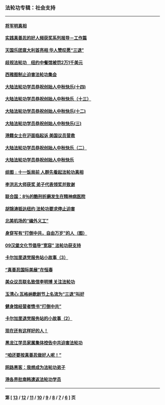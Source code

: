 ### 法轮功专辑：社会支持
---
#### [将军明真相](../../pages/nf4386/n2693000.md) 
#### [实践真善忍的好人频获奖系列报导－工作篇](../../pages/nf4386/n2692130.md) 
#### [天国乐团意大利首亮相  华人赞叹愿“三退”](../../pages/nf4386/n2685860.md) 
#### [歧视法轮功　纽约中餐馆被罚2万1千美元](../../pages/nf4386/n2683026.md) 
#### [西雅图制止迫害法轮功集会](../../pages/nf4386/n2682630.md) 
#### [大陆法轮功学员恭祝创始人中秋快乐(十四)](../../pages/nf4386/n2677732.md) 
#### [大陆法轮功学员恭祝创始人中秋快乐（十三）](../../pages/nf4386/n2677747.md) 
#### [大陆法轮功学员恭祝创始人中秋快乐(十二)](../../pages/nf4386/n2677635.md) 
#### [大陆法轮功学员恭祝创始人中秋快乐(三)](../../pages/nf4386/n2676876.md) 
#### [港籍女士在沪面临起诉 美国议员营救](../../pages/nf4386/n2676480.md) 
#### [大陆法轮功学员恭祝创始人中秋快乐（二）](../../pages/nf4386/n2676466.md) 
#### [大陆法轮功学员恭祝创始人中秋快乐](../../pages/nf4386/n2676441.md) 
#### [组图﹕十一饭局前  人群先看起法轮功真相](../../pages/nf4386/n2674318.md) 
#### [李洪志大师获奖 弟子代表领奖并致谢](../../pages/nf4386/n2670478.md) 
#### [联合国：8％的酷刑折磨发生在精神病医院](../../pages/nf4386/n2669515.md) 
#### [胡锦涛抵达纽约 法轮功要求停止迫害](../../pages/nf4386/n2664690.md) 
#### [北美机场的“编外义工”](../../pages/nf4386/n2663374.md) 
#### [身穿写有“打倒中共，自由万岁”的人（图）](../../pages/nf4386/n2638188.md) 
#### [09汉堡文化节倡导“宽容” 法轮功获支持](../../pages/nf4386/n2658445.md) 
#### [卡尔加里退党服务站小故事（3）](../../pages/nf4386/n2655659.md) 
#### [“真善忍国际美展”在恒春](../../pages/nf4386/n2648478.md) 
#### [美众议员联名致信李明博 关注法轮功](../../pages/nf4386/n2648288.md) 
#### [玉清心:瓦格纳歌剧节上名流为“三退”叫好](../../pages/nf4386/n2648060.md) 
#### [健身馆经营者愤书“打倒中共”](../../pages/nf4386/n2633473.md) 
#### [卡尔加里退党服务站的小故事（2）](../../pages/nf4386/n2632961.md) 
#### [现在还有这样好的人！](../../pages/nf4386/n2628709.md) 
#### [黑龙江学员家属集体控告中共迫害法轮功](../../pages/nf4386/n2624597.md) 
#### [“咱还要按真善忍做好人呢！”](../../pages/nf4386/n2624071.md) 
#### [网路黑客：我想成为法轮功弟子](../../pages/nf4386/n2619545.md) 
#### [港各界批南韩遣返法轮功学员](../../pages/nf4386/n2619489.md) 

---
#### 第 [ [13](./13.md) / [12](./12.md) / [11](./11.md) / [10](./10.md) / [9](./9.md) / [8](./8.md) / [7](./7.md) / [6](./6.md) ] 页
